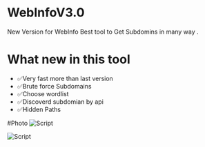 # WebInfoV3.0

New Version for WebInfo Best tool to Get Subdomins in many way .

# What new in this tool 
* ✅Very fast more than last version
* ✅Brute force Subdomains 
* ✅Choose wordlist
* ✅Discoverd subdomian by api
* ✅Hidden Paths

#Photo
![Script](https://up4net.com/uploads3/up4net-مخلخ.jpg "Script Interface")

![Script](https://up4net.com/uploads3/up4net-Cloud.jpg)
